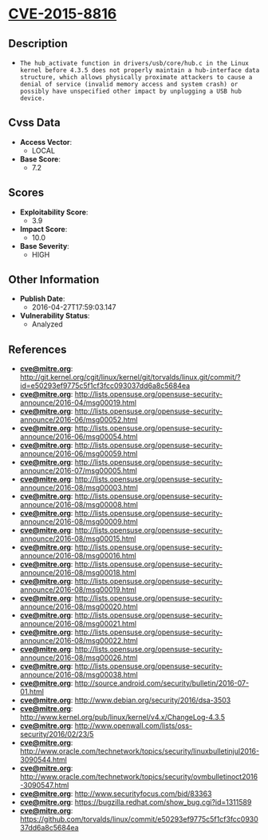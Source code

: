 
# [CVE-2015-8816](http://git.kernel.org/cgit/linux/kernel/git/torvalds/linux.git/commit/?id=e50293ef9775c5f1cf3fcc093037dd6a8c5684ea)

## Description

- `The hub_activate function in drivers/usb/core/hub.c in the Linux kernel before 4.3.5 does not properly maintain a hub-interface data structure, which allows physically proximate attackers to cause a denial of service (invalid memory access and system crash) or possibly have unspecified other impact by unplugging a USB hub device.`

## Cvss Data

- **Access Vector**:
  - LOCAL
- **Base Score**:
  - 7.2

## Scores

- **Exploitability Score**:
  - 3.9
- **Impact Score**:
  - 10.0
- **Base Severity**:
  - HIGH

## Other Information

- **Publish Date**:
  - 2016-04-27T17:59:03.147
- **Vulnerability Status**:
  - Analyzed

## References

- **cve@mitre.org**: http://git.kernel.org/cgit/linux/kernel/git/torvalds/linux.git/commit/?id=e50293ef9775c5f1cf3fcc093037dd6a8c5684ea
- **cve@mitre.org**: http://lists.opensuse.org/opensuse-security-announce/2016-04/msg00019.html
- **cve@mitre.org**: http://lists.opensuse.org/opensuse-security-announce/2016-06/msg00052.html
- **cve@mitre.org**: http://lists.opensuse.org/opensuse-security-announce/2016-06/msg00054.html
- **cve@mitre.org**: http://lists.opensuse.org/opensuse-security-announce/2016-06/msg00059.html
- **cve@mitre.org**: http://lists.opensuse.org/opensuse-security-announce/2016-07/msg00005.html
- **cve@mitre.org**: http://lists.opensuse.org/opensuse-security-announce/2016-08/msg00003.html
- **cve@mitre.org**: http://lists.opensuse.org/opensuse-security-announce/2016-08/msg00008.html
- **cve@mitre.org**: http://lists.opensuse.org/opensuse-security-announce/2016-08/msg00009.html
- **cve@mitre.org**: http://lists.opensuse.org/opensuse-security-announce/2016-08/msg00015.html
- **cve@mitre.org**: http://lists.opensuse.org/opensuse-security-announce/2016-08/msg00016.html
- **cve@mitre.org**: http://lists.opensuse.org/opensuse-security-announce/2016-08/msg00018.html
- **cve@mitre.org**: http://lists.opensuse.org/opensuse-security-announce/2016-08/msg00019.html
- **cve@mitre.org**: http://lists.opensuse.org/opensuse-security-announce/2016-08/msg00020.html
- **cve@mitre.org**: http://lists.opensuse.org/opensuse-security-announce/2016-08/msg00021.html
- **cve@mitre.org**: http://lists.opensuse.org/opensuse-security-announce/2016-08/msg00022.html
- **cve@mitre.org**: http://lists.opensuse.org/opensuse-security-announce/2016-08/msg00026.html
- **cve@mitre.org**: http://lists.opensuse.org/opensuse-security-announce/2016-08/msg00038.html
- **cve@mitre.org**: http://source.android.com/security/bulletin/2016-07-01.html
- **cve@mitre.org**: http://www.debian.org/security/2016/dsa-3503
- **cve@mitre.org**: http://www.kernel.org/pub/linux/kernel/v4.x/ChangeLog-4.3.5
- **cve@mitre.org**: http://www.openwall.com/lists/oss-security/2016/02/23/5
- **cve@mitre.org**: http://www.oracle.com/technetwork/topics/security/linuxbulletinjul2016-3090544.html
- **cve@mitre.org**: http://www.oracle.com/technetwork/topics/security/ovmbulletinoct2016-3090547.html
- **cve@mitre.org**: http://www.securityfocus.com/bid/83363
- **cve@mitre.org**: https://bugzilla.redhat.com/show_bug.cgi?id=1311589
- **cve@mitre.org**: https://github.com/torvalds/linux/commit/e50293ef9775c5f1cf3fcc093037dd6a8c5684ea
